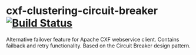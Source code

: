 cxf-clustering-circuit-breaker [![Build Status](https://buildhive.cloudbees.com/job/jaceko/job/cxf-clustering-circuit-breaker/com.github.jaceko$cxf-clustering-circuit-breaker/badge/icon)](https://buildhive.cloudbees.com/job/jaceko/job/cxf-clustering-circuit-breaker/com.github.jaceko$cxf-clustering-circuit-breaker/)
==============================
Alternative failover feature for Apache CXF webservice client. Contains failback and retry functionality. Based on the Circuit Breaker design pattern. 
